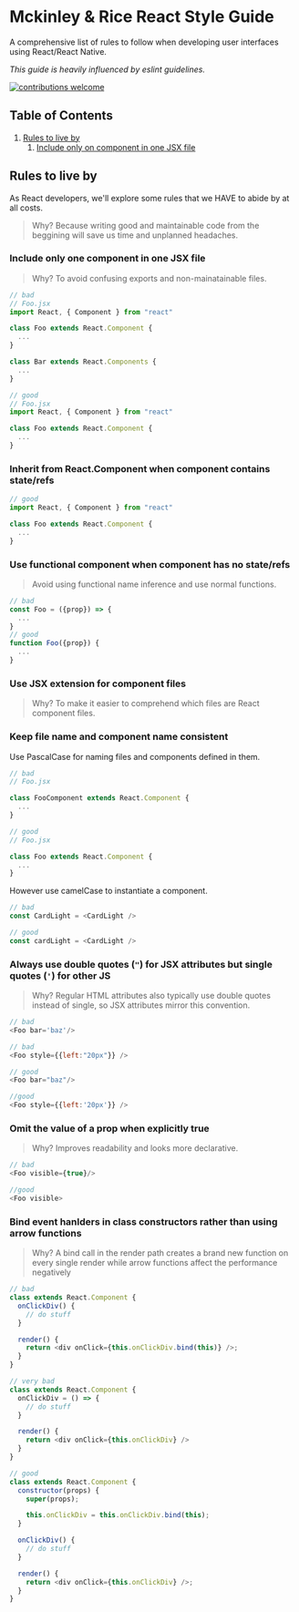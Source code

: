 # Mckinley & Rice React Style Guide

A comprehensive list of rules to follow when developing user interfaces using React/React Native.

_This guide is heavily influenced by eslint guidelines._

[![contributions welcome](https://img.shields.io/badge/contributions-welcome-brightgreen.svg?style=flat)](https://github.com/dwyl/esta/issues)


## Table of Contents

  1. [Rules to live by](#rules-to-live-by)
     1. [Include only on component in one JSX file](#include-only-one-component-in-one-jsx-file)


## Rules to live by

As React developers, we'll explore some rules that we HAVE to abide by at all costs.

> Why? Because writing good and maintainable code from the beggining will save us time and unplanned headaches.

### Include only one component in one JSX file

> Why? To avoid confusing exports and non-mainatainable files.

```js
// bad
// Foo.jsx
import React, { Component } from "react"

class Foo extends React.Component {
  ...
}

class Bar extends React.Components {
  ...
}

// good 
// Foo.jsx
import React, { Component } from "react"

class Foo extends React.Component {
  ...
}
```

### Inherit from React.Component when component contains state/refs

```js
// good
import React, { Component } from "react"

class Foo extends React.Component {
  ...
}
```

### Use functional component when component has no state/refs

> Avoid using functional name inference and use normal functions.

```js
// bad 
const Foo = ({prop}) => {
  ...
}
// good
function Foo({prop}) {
  ...
}
```

### Use JSX extension for component files

> Why? To make it easier to comprehend which files are React component files.

### Keep file name and component name consistent

Use PascalCase for naming files and components defined in them.

```js
// bad
// Foo.jsx

class FooComponent extends React.Component {
  ...
}

// good
// Foo.jsx

class Foo extends React.Component {
  ...
}
```

However use camelCase to instantiate a component.

```js
// bad
const CardLight = <CardLight />

// good
const cardLight = <CardLight />
```

### Always use double quotes (` " `) for JSX attributes but single quotes (` ' `) for other JS

> Why? Regular HTML attributes also typically use double quotes instead of single, so JSX attributes mirror this convention.

```js
// bad
<Foo bar='baz'/>

// bad
<Foo style={{left:"20px"}} />

// good
<Foo bar="baz"/>

//good
<Foo style={{left:'20px'}} />
```

### Omit the value of a prop when explicitly true

> Why? Improves readability and looks more declarative.

```js
// bad
<Foo visible={true}/>

//good
<Foo visible>
```

### Bind event hanlders in class constructors rather than using arrow functions

> Why? A bind call in the render path creates a brand new function on every single render while arrow functions affect the performance negatively

```js
// bad
class extends React.Component {
  onClickDiv() {
    // do stuff
  }

  render() {
    return <div onClick={this.onClickDiv.bind(this)} />;
  }
}

// very bad
class extends React.Component {
  onClickDiv = () => {
    // do stuff
  }

  render() {
    return <div onClick={this.onClickDiv} />
  }
}

// good
class extends React.Component {
  constructor(props) {
    super(props);

    this.onClickDiv = this.onClickDiv.bind(this);
  }

  onClickDiv() {
    // do stuff
  }

  render() {
    return <div onClick={this.onClickDiv} />;
  }
}
```